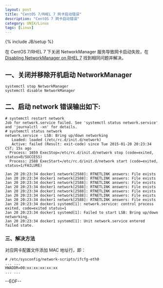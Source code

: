 ```yaml
---
layout: post
title: "CentOS 7/RHEL 7 网卡启动错误"
description: "CentOS 7 网卡启动错误"
category: UNIX/Linux
tags: [Linux]
---
```

{% include JB/setup %}

在 CentOS 7/RHEL 7 下关闭 NetworkManager 服务导致网卡启动失败，在 [Disabling NetworkManager on RHEL 7](http://superuser.com/questions/782083/disabling-networkmanager-on-rhel-7) 找到相同问题并解决。

## 一、关闭并移除开机启动 NetworkManager

```
systemctl stop NetworkManager
systemctl disable NetworkManager
```

## 二、启动 network 错误输出如下:

```
# systemctl restart network
Job for network.service failed. See 'systemctl status network.service' and 'journalctl -xn' for details.
# systemctl status network
network.service - LSB: Bring up/down networking
   Loaded: loaded (/etc/rc.d/init.d/network)
   Active: failed (Result: exit-code) since Tue 2015-01-20 20:23:34 CST; 15s ago
  Process: 1659 ExecStop=/etc/rc.d/init.d/network stop (code=exited, status=0/SUCCESS)
  Process: 2588 ExecStart=/etc/rc.d/init.d/network start (code=exited, status=1/FAILURE)

Jan 20 20:23:34 docker1 network[2588]: RTNETLINK answers: File exists
Jan 20 20:23:34 docker1 network[2588]: RTNETLINK answers: File exists
Jan 20 20:23:34 docker1 network[2588]: RTNETLINK answers: File exists
Jan 20 20:23:34 docker1 network[2588]: RTNETLINK answers: File exists
Jan 20 20:23:34 docker1 network[2588]: RTNETLINK answers: File exists
Jan 20 20:23:34 docker1 network[2588]: RTNETLINK answers: File exists
Jan 20 20:23:34 docker1 network[2588]: RTNETLINK answers: File exists
Jan 20 20:23:34 docker1 systemd[1]: network.service: control process exited, code=exited status=1
Jan 20 20:23:34 docker1 systemd[1]: Failed to start LSB: Bring up/down networking.
Jan 20 20:23:34 docker1 systemd[1]: Unit network.service entered failed state.
```

### 三、解决方法

对应网卡配置文件添加 MAC 地址行，即：

```
# /etc/sysconfig/network-scripts/ifcfg-eth0 
... ...
HWADDR=00:xx:xx:xx:xx:xx
... ...
```

--EOF--